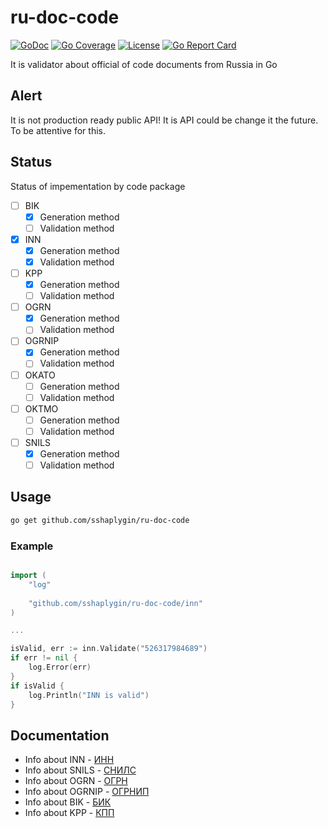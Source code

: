 # ru-doc-code

[![GoDoc](https://godoc.org/github.com/sshaplygin/ru-doc-code?status.svg)](https://godoc.org/github.com/sshaplygin/ru-doc-code) [![Go Coverage](https://github.com/sshaplygin/ru-doc-code/wiki/coverage.svg)](https://raw.githack.com/wiki/sshaplygin/ru-doc-code/coverage.html) [![License](https://img.shields.io/badge/license-MIT-blue.svg)](https://github.com/sshaplygin/ru-doc-code/blob/master/LICENSE) [![Go Report Card](https://goreportcard.com/badge/github.com/sshaplygin/ru-doc-code)](https://goreportcard.com/report/github.com/sshaplygin/ru-doc-code)

It is validator about official of code documents from Russia in Go

## Alert

It is not production ready public API! It is API could be change it the future. To be attentive for this.

## Status

Status of impementation by code package

- [ ] BIK
  - [x] Generation method
  - [ ] Validation method
- [x] INN
  - [x] Generation method
  - [x] Validation method
- [ ] KPP
  - [x] Generation method
  - [ ] Validation method
- [ ] OGRN
  - [x] Generation method
  - [ ] Validation method
- [ ] OGRNIP
  - [x] Generation method
  - [ ] Validation method
- [ ] OKATO
  - [ ] Generation method
  - [ ] Validation method
- [ ] OKTMO
  - [ ] Generation method
  - [ ] Validation method
- [ ] SNILS
  - [x] Generation method
  - [ ] Validation method

## Usage

``` bash
go get github.com/sshaplygin/ru-doc-code
```

### Example

```go

import (
	"log"
	
	"github.com/sshaplygin/ru-doc-code/inn"
)

...

isValid, err := inn.Validate("526317984689")
if err != nil {
    log.Error(err)
}
if isValid {
    log.Println("INN is valid")
}
```

## Documentation

* Info about INN  - [ИНН](https://ru.wikipedia.org/wiki/%D0%98%D0%B4%D0%B5%D0%BD%D1%82%D0%B8%D1%84%D0%B8%D0%BA%D0%B0%D1%86%D0%B8%D0%BE%D0%BD%D0%BD%D1%8B%D0%B9_%D0%BD%D0%BE%D0%BC%D0%B5%D1%80_%D0%BD%D0%B0%D0%BB%D0%BE%D0%B3%D0%BE%D0%BF%D0%BB%D0%B0%D1%82%D0%B5%D0%BB%D1%8C%D1%89%D0%B8%D0%BA%D0%B0)
* Info about SNILS - [СНИЛС](http://www.consultant.ru/document/cons_doc_LAW_124607/68ac3b2d1745f9cc7d4332b63c2818ca5d5d20d0/)
* Info about OGRN - [ОГРН](https://ru.wikipedia.org/wiki/%D0%9E%D1%81%D0%BD%D0%BE%D0%B2%D0%BD%D0%BE%D0%B9_%D0%B3%D0%BE%D1%81%D1%83%D0%B4%D0%B0%D1%80%D1%81%D1%82%D0%B2%D0%B5%D0%BD%D0%BD%D1%8B%D0%B9_%D1%80%D0%B5%D0%B3%D0%B8%D1%81%D1%82%D1%80%D0%B0%D1%86%D0%B8%D0%BE%D0%BD%D0%BD%D1%8B%D0%B9_%D0%BD%D0%BE%D0%BC%D0%B5%D1%80)
* Info about OGRNIP - [ОГРНИП](http://www.temabiz.com/terminy/chto-takoe-ogrnip.html)
* Info about BIK - [БИК](https://ru.wikipedia.org/wiki/%D0%91%D0%B0%D0%BD%D0%BA%D0%BE%D0%B2%D1%81%D0%BA%D0%B8%D0%B9_%D0%B8%D0%B4%D0%B5%D0%BD%D1%82%D0%B8%D1%84%D0%B8%D0%BA%D0%B0%D1%86%D0%B8%D0%BE%D0%BD%D0%BD%D1%8B%D0%B9_%D0%BA%D0%BE%D0%B4)
* Info about KPP - [КПП](https://dic.academic.ru/dic.nsf/ruwiki/239834)
